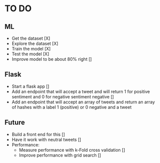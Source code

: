 # TO DO

## ML
- Get the dataset [X]
- Explore the dataset [X]
- Train the model [X]
- Test the model [X]
- Improve model to be about 80% right []

## Flask

- Start a flask app []
- Add an endpoint that will accept a tweet and will return 1 for positive
  sentiment and 0 for negative sentiment
  negative []
- Add an endpoint that will accept an array of tweets and return an array of
  hashes with a label 1 (positive) or 0 negative and a tweet

## Future

- Build a front end for this []
- Have it work with neutral tweets []
- Performance:
  - Measure performance with k-Fold cross validation []
  - Improve performance with grid search []

